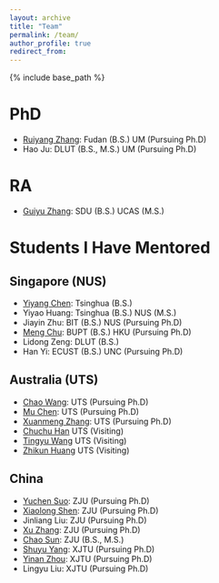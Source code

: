 ```yaml
---
layout: archive
title: "Team"
permalink: /team/
author_profile: true
redirect_from:
---
```


{% include base_path %}

# PhD

- [Ruiyang Zhang](https://ruiyang-061x.github.io/): Fudan (B.S.) UM (Pursuing Ph.D)
- Hao Ju: DLUT (B.S., M.S.) UM (Pursuing Ph.D)

# RA

- [Guiyu Zhang](https://scholar.google.com/citations?user=NLPMoeAAAAAJ): SDU (B.S.) UCAS (M.S.)


# Students I Have Mentored
## Singapore (NUS)

- [Yiyang Chen](https://zdzheng.xyz/authors/Yiyang-Chen): Tsinghua (B.S.) 
- Yiyao Huang: Tsinghua (B.S.) NUS (M.S.)
- Jiayin Zhu: BIT (B.S.) NUS (Pursuing Ph.D)
- [Meng Chu](https://zdzheng.xyz/authors/Meng-Chu): BUPT (B.S.) HKU (Pursuing Ph.D)
- Lidong Zeng: DLUT (B.S.) 
- Han Yi: ECUST (B.S.) UNC (Pursuing Ph.D)

## Australia (UTS)
- [Chao Wang](https://zdzheng.xyz/authors/Chao-Wang): UTS (Pursuing Ph.D)
- [Mu Chen](https://zdzheng.xyz/authors/Mu-Chen): UTS (Pursuing Ph.D)
- [Xuanmeng Zhang](https://zdzheng.xyz/authors/Xuanmeng-Zhang): UTS (Pursuing Ph.D)
- [Chuchu Han](https://www.zdzheng.xyz/authors/Chuchu-Han) UTS (Visiting)
- [Tingyu Wang](https://www.zdzheng.xyz/authors/Tingyu-Wang) UTS (Visiting)
- [Zhikun Huang](https://zdzheng.xyz/authors/Zhikun-Huang) UTS (Visiting)

## China
- [Yuchen Suo](https://zdzheng.xyz/authors/Yucheng-Suo): ZJU (Pursuing Ph.D)
- [Xiaolong Shen](https://zdzheng.xyz/authors/Xiaolong-Shen): ZJU (Pursuing Ph.D)
- Jinliang Liu: ZJU (Pursuing Ph.D)
- [Xu Zhang](https://www.zdzheng.xyz/authors/Xu-Zhang): ZJU (Pursuing Ph.D)
- [Chao Sun](https://zdzheng.xyz/authors/Chao-Sun): ZJU (B.S., M.S.)
- [Shuyu Yang](https://zdzheng.xyz/authors/Shuyu-Yang): XJTU (Pursuing Ph.D)
- [Yinan Zhou](https://zdzheng.xyz/authors/Yinan-Zhou): XJTU (Pursuing Ph.D)
- Lingyu Liu: XJTU (Pursuing Ph.D)
